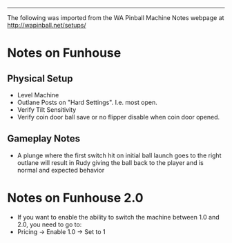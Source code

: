 ***
The following was imported from the WA Pinball Machine Notes webpage at http://wapinball.net/setups/
# Notes on Funhouse
## Physical Setup
-   Level Machine
-   Outlane Posts on "Hard Settings". I.e. most open.
-   Verify Tilt Sensitivity
-   Verify coin door ball save or no flipper disable when coin door opened.
## Gameplay Notes
-   A plunge where the first switch hit on initial ball launch goes to the right outlane will result in Rudy giving the ball back to the player and is normal and expected behavior
# Notes on Funhouse 2.0
-   If you want to enable the ability to switch the machine between 1.0 and 2.0, you need to go to:
  - Pricing -> Enable 1.0 -> Set to 1

